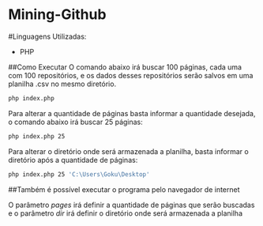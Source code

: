 # Mining-Github
#Linguagens Utilizadas:
- PHP

##Como Executar
O comando abaixo irá buscar 100 páginas, cada uma com 100 repositórios, e os dados desses repositórios serão salvos em uma planilha .csv no mesmo diretório.

```bash
php index.php
```

Para alterar a quantidade de páginas basta informar a quantidade desejada, o comando abaixo irá buscar 25 páginas:

```bash
php index.php 25
```

Para alterar o diretório onde será armazenada a planilha, basta informar o diretório após a quantidade de páginas:

```bash
php index.php 25 'C:\Users\Goku\Desktop'
```

##Também é possível executar o programa pelo navegador de internet

O parâmetro _pages_ irá definir a quantidade de páginas que serão buscadas e o parâmetro _dir_ irá definir o diretório onde será armazenada a planilha
